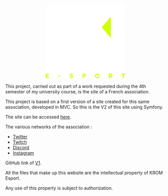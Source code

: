 

<p align="center">
<img src=KROM-Esport.png width = "250" height = "232">
</p>

This project, carried out as part of a work requested during the 4th semester of my university course, is the site of a French association.

This project is based on a first version of a site created for this same association, developed in MVC. So this is the V2 of this site using Symfony.

The site can be accessed [here](https://krom-esport.fr "Site KROM Esport").

The various networks of the association :
- [Twitter](https://twitter.com/krom_esport "Twitter KROM Esport")
- [Twitch](https://www.twitch.tv/krom_esport "Discord KROM Esport")
- [Discord](https://discord.gg/4fFW5NP "Discord KROM Esport")
- [Instagram](https://www.instagram.com/krom_esport/ "Discord KROM Esport")



GitHub link of [V1](https://github.com/ClementTtn/Krom_Esport "GitHub KROM MVC").



All the files that make up this website are the intellectual property of KROM Esport.

Any use of this property is subject to authorization.
